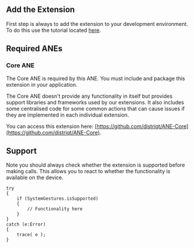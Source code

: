 
## Add the Extension

First step is always to add the extension to your development environment. 
To do this use the tutorial located [here](https://airnativeextensions.github.io/tutorials/getting-started).



## Required ANEs

### Core ANE

The Core ANE is required by this ANE. You must include and package this extension in your application.

The Core ANE doesn't provide any functionality in itself but provides support libraries and frameworks used by our extensions.
It also includes some centralised code for some common actions that can cause issues if they are implemented in each individual extension.

You can access this extension here: [https://github.com/distriqt/ANE-Core](https://github.com/distriqt/ANE-Core).



## Support

Note you should always check whether the extension is supported before making calls. 
This allows you to react to whether the functionality is available on the device.


```as3
try
{
	if (SystemGestures.isSupported)
	{
		// Functionality here
	}
}
catch (e:Error)
{
	trace( e );
}
```

